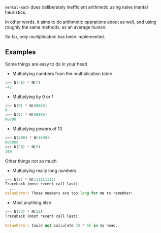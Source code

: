 `mental-math` does deliberately inefficient arithmetic using naive mental heuristics.

In other words, it aims to do arithmetic operations about as well, and using roughly the same methods, as an average human.

So far, only multiplication has been implemented.

## Examples

Some things are easy to do in your head

* Multiplying numbers from the multiplication table
```python
>>> N(-6) * N(7)
-42
```

* Multiplying by 0 or 1
```python
>>> N(0) * N(88888)
0
>>> N(1) * N(88888)
88888
```

* Multiplying powers of 10
```python
>>> N(600) * N(1000)
600000
>>> N(20) * N(5)
100
```

Other things not so much

* Multiplying really long numbers
```python
>>> N(3) * N(111111111)
Traceback (most recent call last):
  ...
ValueError: Those numbers are too long for me to remember!
```

* Most anything else
```python
>>> N(33) * N(55)
Traceback (most recent call last):
  ...
ValueError: Could not calculate 33 * 55 in my head.
```
